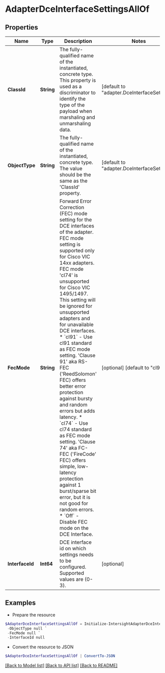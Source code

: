 # AdapterDceInterfaceSettingsAllOf
## Properties

Name | Type | Description | Notes
------------ | ------------- | ------------- | -------------
**ClassId** | **String** | The fully-qualified name of the instantiated, concrete type. This property is used as a discriminator to identify the type of the payload when marshaling and unmarshaling data. | [default to "adapter.DceInterfaceSettings"]
**ObjectType** | **String** | The fully-qualified name of the instantiated, concrete type. The value should be the same as the &#39;ClassId&#39; property. | [default to "adapter.DceInterfaceSettings"]
**FecMode** | **String** | Forward Error Correction (FEC) mode setting for the DCE interfaces of the adapter. FEC mode setting is supported only for Cisco VIC 14xx adapters. FEC mode &#39;cl74&#39; is unsupported for Cisco VIC 1495/1497. This setting will be ignored for unsupported adapters and for unavailable DCE interfaces. * &#x60;cl91&#x60; - Use cl91 standard as FEC mode setting. &#39;Clause 91&#39; aka RS-FEC (&#39;ReedSolomon&#39; FEC) offers better error protection against bursty and random errors but adds latency. * &#x60;cl74&#x60; - Use cl74 standard as FEC mode setting. &#39;Clause 74&#39; aka FC-FEC (&#39;FireCode&#39; FEC) offers simple, low-latency protection against 1 burst/sparse bit error, but it is not good for random errors. * &#x60;Off&#x60; - Disable FEC mode on the DCE Interface. | [optional] [default to "cl91"]
**InterfaceId** | **Int64** | DCE interface id on which settings needs to be configured. Supported values are (0-3). | [optional] 

## Examples

- Prepare the resource
```powershell
$AdapterDceInterfaceSettingsAllOf = Initialize-IntersightAdapterDceInterfaceSettingsAllOf  -ClassId null `
 -ObjectType null `
 -FecMode null `
 -InterfaceId null
```

- Convert the resource to JSON
```powershell
$AdapterDceInterfaceSettingsAllOf | ConvertTo-JSON
```

[[Back to Model list]](../README.md#documentation-for-models) [[Back to API list]](../README.md#documentation-for-api-endpoints) [[Back to README]](../README.md)

